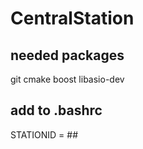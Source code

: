# CentralStation
## needed packages

git
cmake
boost
libasio-dev



## add to .bashrc

STATIONID = ##